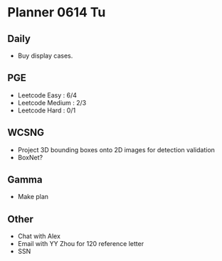 # Planner 0614 Tu

## Daily
* Buy display cases.

## PGE
* Leetcode Easy : 6/4
* Leetcode Medium : 2/3
* Leetcode Hard : 0/1

## WCSNG
* Project 3D bounding boxes onto 2D images for detection validation
* BoxNet?

## Gamma
* Make plan

## Other
* Chat with Alex
* Email with YY Zhou for 120 reference letter
* SSN
